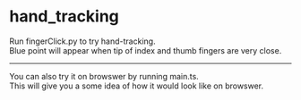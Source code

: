 # hand_tracking

Run fingerClick.py to try hand-tracking.<br>Blue point will appear when tip of index and thumb fingers are very close.<hr>
You can also try it on browswer by running main.ts.<br> This will give you a some idea of how it would look like on browswer.
